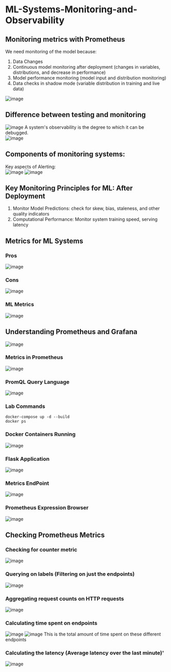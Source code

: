 # ML-Systems-Monitoring-and-Observability

## Monitoring metrics with Prometheus
We need monitoring of the model because:
1. Data Changes
2. Continuous model monitoring after deployment (changes in variables, distributions, and decrease in performance)
3. Model performance monitoring (model input and distribution monitoring)
4. Data checks in shadow mode (variable distribution in training and live data)

![image](https://github.com/srsapireddy/ML-Systems-Monitoring-and-Observability/assets/32967087/f816adc6-d88d-44a0-ae4b-460fce13c905)

## Difference between testing and monitoring
![image](https://github.com/srsapireddy/ML-Systems-Monitoring-and-Observability/assets/32967087/da491290-424e-404a-bbd7-e2f26c3df0d9)
A system's observability is the degree to which it can be debugged. </br>
![image](https://github.com/srsapireddy/ML-Systems-Monitoring-and-Observability/assets/32967087/2cf3c6f2-9229-4bc8-8df1-4029f9cb1496)

## Components of monitoring systems:
Key aspects of Alerting: </br>
![image](https://github.com/srsapireddy/ML-Systems-Monitoring-and-Observability/assets/32967087/9f399d11-d830-4eb8-926e-8e753614b259)
![image](https://github.com/srsapireddy/ML-Systems-Monitoring-and-Observability/assets/32967087/ba2344a9-0286-4719-8b33-17fff2439f68)

## Key Monitoring Principles for ML: After Deployment
1. Monitor Model Predictions: check for skew, bias, staleness, and other quality indicators
2. Computational Performance: Monitor system training speed, serving latency

## Metrics for ML Systems
### Pros
![image](https://github.com/srsapireddy/ML-Systems-Monitoring-and-Observability/assets/32967087/a7cb9dcc-96be-4ffa-bc9a-57e5321f7066)
### Cons
![image](https://github.com/srsapireddy/ML-Systems-Monitoring-and-Observability/assets/32967087/b0a62254-1d59-4f53-891d-3db89cbdedf7)
### ML Metrics
![image](https://github.com/srsapireddy/ML-Systems-Monitoring-and-Observability/assets/32967087/6b716f6f-d58e-4b3d-b391-1690e05e97e6)

## Understanding Prometheus and Grafana
![image](https://github.com/srsapireddy/ML-Systems-Monitoring-and-Observability/assets/32967087/15c15a4a-f8a3-4069-b1fb-0e0cf7253bc1)
### Metrics in Prometheus
![image](https://github.com/srsapireddy/ML-Systems-Monitoring-and-Observability/assets/32967087/acb68d02-db2d-4e9e-bb01-c8c7dcd563dc)
### PromQL Query Language
![image](https://github.com/srsapireddy/ML-Systems-Monitoring-and-Observability/assets/32967087/2c3ed26b-6548-4413-869c-958fcdbe2af3)

### Lab Commands
```
docker-compose up -d --build
docker ps
```

### Docker Containers Running
![image](https://github.com/srsapireddy/ML-Systems-Monitoring-and-Observability/assets/32967087/764eac29-64a4-4931-8b3e-cbd12b129e4c)
### Flask Application
![image](https://github.com/srsapireddy/ML-Systems-Monitoring-and-Observability/assets/32967087/bb0c3f5a-6828-4eb7-bfb0-e783b9bc44cb)
### Metrics EndPoint
![image](https://github.com/srsapireddy/ML-Systems-Monitoring-and-Observability/assets/32967087/6d493388-4b69-4af6-8482-fc015d0d6f28)
### Prometheus Expression Browser
![image](https://github.com/srsapireddy/ML-Systems-Monitoring-and-Observability/assets/32967087/23c488e9-6637-429c-bb45-8c52aa0a0fae)

## Checking Prometheus Metrics
### Checking for counter metric
![image](https://github.com/srsapireddy/ML-Systems-Monitoring-and-Observability/assets/32967087/8c81d9ed-05bc-48f1-9f5d-50b10fac7eaa)
### Querying on labels (Filtering on just the endpoints)
![image](https://github.com/srsapireddy/ML-Systems-Monitoring-and-Observability/assets/32967087/bb641cfd-a2af-43ce-a683-a17cef862538)
### Aggregating request counts on HTTP requests
![image](https://github.com/srsapireddy/ML-Systems-Monitoring-and-Observability/assets/32967087/d45387a6-e9fa-4cca-968a-e1e22d19478e)
### Calculating time spent on endpoints
![image](https://github.com/srsapireddy/ML-Systems-Monitoring-and-Observability/assets/32967087/48d52864-e48d-4030-a8e0-c033bd48262b)
![image](https://github.com/srsapireddy/ML-Systems-Monitoring-and-Observability/assets/32967087/f8bb0c35-601c-40d7-8dc9-8cffd4408114)
This is the total amount of time spent on these different endpoints </br>
### Calculating the latency (Average latency over the last minute)'
![image](https://github.com/srsapireddy/ML-Systems-Monitoring-and-Observability/assets/32967087/16a8594c-fe70-4246-9f67-5b247bc81c86)



















